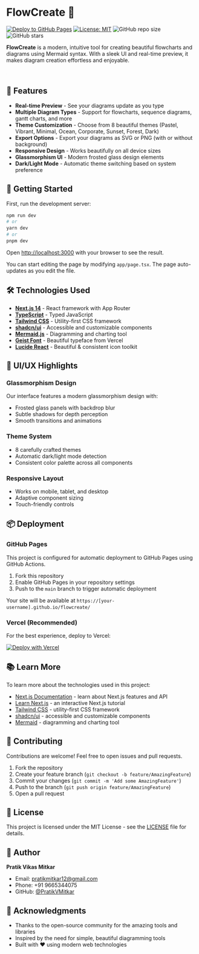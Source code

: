 # FlowCreate 🌊

[![Deploy to GitHub Pages](https://github.com/PratikVMitkar/flowcreate/actions/workflows/deploy.yml/badge.svg)](https://github.com/PratikVMitkar/flowcreate/actions/workflows/deploy.yml)
[![License: MIT](https://img.shields.io/badge/License-MIT-yellow.svg)](https://opensource.org/licenses/MIT)
![GitHub repo size](https://img.shields.io/github/repo-size/PratikVMitkar/flowcreate)
![GitHub stars](https://img.shields.io/github/stars/PratikVMitkar/flowcreate?style=social)

**FlowCreate** is a modern, intuitive tool for creating beautiful flowcharts and diagrams using Mermaid syntax. With a sleek UI and real-time preview, it makes diagram creation effortless and enjoyable.

![FlowCreate Interface](public/placeholder.jpg)

## 🌟 Features

- **Real-time Preview** - See your diagrams update as you type
- **Multiple Diagram Types** - Support for flowcharts, sequence diagrams, gantt charts, and more
- **Theme Customization** - Choose from 8 beautiful themes (Pastel, Vibrant, Minimal, Ocean, Corporate, Sunset, Forest, Dark)
- **Export Options** - Export your diagrams as SVG or PNG (with or without background)
- **Responsive Design** - Works beautifully on all device sizes
- **Glassmorphism UI** - Modern frosted glass design elements
- **Dark/Light Mode** - Automatic theme switching based on system preference

## 🚀 Getting Started

First, run the development server:

```bash
npm run dev
# or
yarn dev
# or
pnpm dev
```

Open [http://localhost:3000](http://localhost:3000) with your browser to see the result.

You can start editing the page by modifying `app/page.tsx`. The page auto-updates as you edit the file.

## 🛠️ Technologies Used

- **[Next.js 14](https://nextjs.org/)** - React framework with App Router
- **[TypeScript](https://www.typescriptlang.org/)** - Typed JavaScript
- **[Tailwind CSS](https://tailwindcss.com/)** - Utility-first CSS framework
- **[shadcn/ui](https://ui.shadcn.com/)** - Accessible and customizable components
- **[Mermaid.js](https://mermaid.js.org/)** - Diagramming and charting tool
- **[Geist Font](https://vercel.com/font)** - Beautiful typeface from Vercel
- **[Lucide React](https://lucide.dev/)** - Beautiful & consistent icon toolkit

## 🎨 UI/UX Highlights

### Glassmorphism Design
Our interface features a modern glassmorphism design with:
- Frosted glass panels with backdrop blur
- Subtle shadows for depth perception
- Smooth transitions and animations

### Theme System
- 8 carefully crafted themes
- Automatic dark/light mode detection
- Consistent color palette across all components

### Responsive Layout
- Works on mobile, tablet, and desktop
- Adaptive component sizing
- Touch-friendly controls

## 📦 Deployment

### GitHub Pages
This project is configured for automatic deployment to GitHub Pages using GitHub Actions.

1. Fork this repository
2. Enable GitHub Pages in your repository settings
3. Push to the `main` branch to trigger automatic deployment

Your site will be available at `https://[your-username].github.io/flowcreate/`

### Vercel (Recommended)
For the best experience, deploy to Vercel:

[![Deploy with Vercel](https://vercel.com/button)](https://vercel.com/new/clone?repository-url=https%3A%2F%2Fgithub.com%2FPratikVMitkar%2Fflowcreate)

## 📚 Learn More

To learn more about the technologies used in this project:

- [Next.js Documentation](https://nextjs.org/docs) - learn about Next.js features and API
- [Learn Next.js](https://nextjs.org/learn) - an interactive Next.js tutorial
- [Tailwind CSS](https://tailwindcss.com/) - utility-first CSS framework
- [shadcn/ui](https://ui.shadcn.com/) - accessible and customizable components
- [Mermaid](https://mermaid.js.org/) - diagramming and charting tool

## 🤝 Contributing

Contributions are welcome! Feel free to open issues and pull requests.

1. Fork the repository
2. Create your feature branch (`git checkout -b feature/AmazingFeature`)
3. Commit your changes (`git commit -m 'Add some AmazingFeature'`)
4. Push to the branch (`git push origin feature/AmazingFeature`)
5. Open a pull request

## 📄 License

This project is licensed under the MIT License - see the [LICENSE](LICENSE) file for details.

## 👤 Author

**Pratik Vikas Mitkar**
- Email: [pratikmitkar12@gmail.com](mailto:pratikmitkar12@gmail.com)
- Phone: +91 9665344075
- GitHub: [@PratikVMitkar](https://github.com/PratikVMitkar)

## 🙏 Acknowledgments

- Thanks to the open-source community for the amazing tools and libraries
- Inspired by the need for simple, beautiful diagramming tools
- Built with ❤️ using modern web technologies